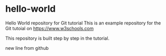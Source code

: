 # hello-world
Hello World repository for Git tutorial
This is an example repository for the Git tutoial on https://www.w3schools.com

This repository is built step by step in the tutorial.

new line from github
